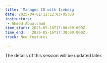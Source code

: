 ```yaml
---
title: 'Managed IO with Iceberg'
date: 2025-04-01T12:12:03-05:00
instructors:
 - Ahmed Abualsaud
time_start: 2025-05-16T17:00:00.000Z
time_end:   2025-05-16T17:30:00.000Z
track: New features

---
```


The details of this session will be updated later.